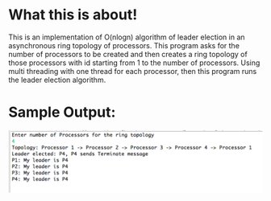 <h1>What this is about!</h1>

This is an implementation of O(nlogn) algorithm of leader election in an asynchronous ring topology of processors.
This program asks for the number of processors to be created and then creates a ring topology of those processors with id starting from 1 to the number of processors.
Using multi threading with one thread for each processor, then this program runs the leader election algorithm.

<h1>Sample Output:</h1>

![Alt text](Output.png?raw=true "Output")
